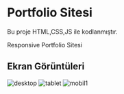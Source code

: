 
# Portfolio Sitesi

Bu proje HTML,CSS,JS ile kodlanmıştır.

Responsive Portfolio Sitesi


## Ekran Görüntüleri
![desktop](https://github.com/BarrickUAR/Portfolio-Website/assets/135522301/2ba89372-e33a-4e2d-832b-eecabd2f9886)
![tablet](https://github.com/BarrickUAR/Responsive-Portfolio-Website/assets/135522301/92189510-c33a-4f4d-82e6-9a4c8c5e7561)
![mobil1](https://github.com/BarrickUAR/Responsive-Portfolio-Website/assets/135522301/0ef03a60-ce53-403e-aaf6-a977ae1acdf0)


